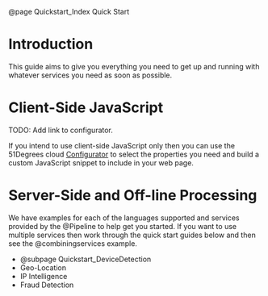 @page Quickstart_Index Quick Start

# Introduction

This guide aims to give you everything you need to get up and running with whatever services 
you need as soon as possible.

# Client-Side JavaScript

TODO: Add link to configurator.

If you intend to use client-side JavaScript only then you can use the 51Degrees cloud 
[Configurator](@ref) 
to select the properties you need and build a custom JavaScript snippet to include in your
web page.

# Server-Side and Off-line Processing

We have examples for each of the languages supported and services provided
by the @Pipeline to help get you started.
If you want to use multiple services then work through the quick start guides 
below and then see the @combiningservices example.

- @subpage Quickstart_DeviceDetection
- Geo-Location
- IP Intelligence
- Fraud Detection